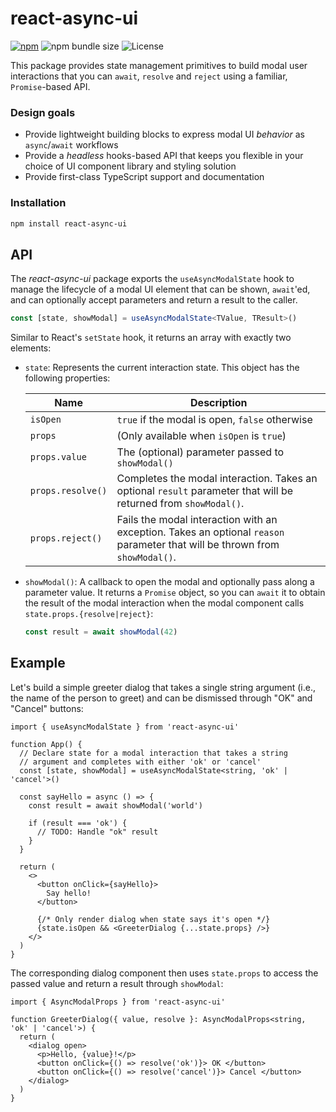# react-async-ui

[![npm](https://img.shields.io/npm/v/react-async-ui)](https://www.npmjs.com/package/react-async-ui)
![npm bundle size](https://img.shields.io/bundlephobia/minzip/react-async-ui)
![License](https://img.shields.io/github/license/ig2r/react-async-ui)

This package provides state management primitives to build modal user interactions that you can `await`, `resolve` and `reject` using a familiar, `Promise`-based API.

### Design goals

- Provide lightweight building blocks to express modal UI _behavior_ as `async`/`await` workflows
- Provide a *headless* hooks-based API that keeps you flexible in your choice of UI component library and styling solution
- Provide first-class TypeScript support and documentation

### Installation

```sh
npm install react-async-ui
```

## API

The _react-async-ui_ package exports the `useAsyncModalState` hook to manage the lifecycle of a modal UI element that can be shown, `await`'ed, and can optionally accept parameters and return a result to the caller.

```ts
const [state, showModal] = useAsyncModalState<TValue, TResult>()
```

Similar to React's `setState` hook, it returns an array with exactly two elements:

- `state`: Represents the current interaction state. This object has the following properties:

  | Name | Description |
  | ---- | ----------- |
  | `isOpen` | `true` if the modal is open, `false` otherwise |
  | `props` | (Only available when `isOpen` is `true`) |
  | `props.value` | The (optional) parameter passed to `showModal()` |
  | `props.resolve()` | Completes the modal interaction. Takes an optional `result` parameter that will be returned from `showModal()`. |
  | `props.reject()` | Fails the modal interaction with an exception. Takes an optional `reason` parameter that will be thrown from `showModal()`. |

- `showModal()`: A callback to open the modal and optionally pass along a parameter value. It returns a `Promise` object, so you can `await` it to obtain the result of the modal interaction when the modal component calls `state.props.{resolve|reject}`:

  ```ts
  const result = await showModal(42)
  ```

## Example

Let's build a simple greeter dialog that takes a single string argument (i.e., the name of the person to greet) and can be dismissed through "OK" and "Cancel" buttons:

```tsx
import { useAsyncModalState } from 'react-async-ui'

function App() {
  // Declare state for a modal interaction that takes a string
  // argument and completes with either 'ok' or 'cancel'
  const [state, showModal] = useAsyncModalState<string, 'ok' | 'cancel'>()

  const sayHello = async () => {
    const result = await showModal('world')

    if (result === 'ok') {
      // TODO: Handle "ok" result
    }
  }

  return (
    <>
      <button onClick={sayHello}>
        Say hello!
      </button>

      {/* Only render dialog when state says it's open */}
      {state.isOpen && <GreeterDialog {...state.props} />}
    </>
  )
}
```

The corresponding dialog component then uses `state.props` to access the passed value and return a result through `showModal`:

```tsx
import { AsyncModalProps } from 'react-async-ui'

function GreeterDialog({ value, resolve }: AsyncModalProps<string, 'ok' | 'cancel'>) {
  return (
    <dialog open>
      <p>Hello, {value}!</p>
      <button onClick={() => resolve('ok')}> OK </button>
      <button onClick={() => resolve('cancel')}> Cancel </button>
    </dialog>
  )
}
```
